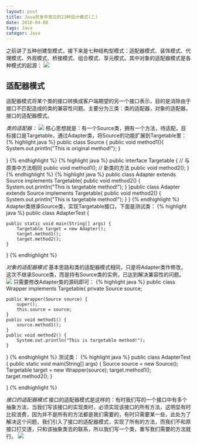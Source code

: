 ```yaml
---
layout: post
title: Java开发中常见的23种设计模式(二)
date: 2016-04-08
tags: Java
categor: Java
---
```


之前讲了五种创建型模式，接下来是七种结构型模式：适配器模式、装饰模式、代理模式、外观模式、桥接模式、组合模式、享元模式。其中对象的适配器模式是各种模式的起源：
![](http://i4.piimg.com/303c321827ebe9c9.png)

## 适配器模式
适配器模式将某个类的接口转换成客户端期望的另一个接口表示，目的是消除由于接口不匹配造成的类的兼容性问题。主要分为三类：类的适配器，对象的适配器，接口的适配器模式。

*类的适配器：*
![](http://i4.piimg.com/a1851884e45be831.jpg)
核心思想就是：有一个Source类，拥有一个方法，待适配，目标接口是Targetable，通过Adapter类，将Source的功能扩展到Targetable里：
{% highlight java %}
public class Source {
    public void method1(){
        System.out.println("This is original method!");
    }

}
{% endhighlight %}
{% highlight java %}
public interface Targetable {
    // 与原类中方法相同
    public void method1();
    // 新类的方法
    public void method2();
}
{% endhighlight %}
{% highlight java %}
public class Adapter extends Source implements Targetable{
    public void method2() {
        System.out.println("This is targetable method!");
    }
}public class Adapter extends Source implements Targetable{
    public void method2() {
        System.out.println("This is targetable method!");
    }
}
{% endhighlight %}
Adapter类继承Source类，实现Targetable接口，下面是测试类：
{% highlight java %}
public class AdapterTest {

    public static void main(String[] args) {
        Targetable target = new Adapter();
        target.method1();
        target.method2();
    }
}
{% endhighlight %}

*对象的适配器模式*
基本思路和类的适配器模式相同，只是将Adapter类作修改，这次不继承Source类，而是持有Source类的实例，已达到解决兼容性的问题。
![](http://i2.piimg.com/5ed11c50586c3225.png)
只需要修改Adapter类的源码即可：
{% highlight java %}
public class Wrapper implements Targetable{
    private Source source;

    public Wrapper(Source source) {
        super();
        this.source = source;
    }
    public void method1() {
        source.method1();
    }
    public void method2() {
        System.out.println("This is targetable method!");
    }
}
{% endhighlight %}
测试类：
{% highlight java %}
public class AdapterTest {
    public static void main(String[] args) {
        Source source = new Source();
        Targetable target = new Wrapper(source);
        target.method1();
        target.method2();
    }

}
{% endhighlight %}

*接口的适配器模式*
接口的适配器模式是这样的：有时我们写的一个接口中有多个抽象方法，当我们写该接口的实现类时，必须实现该接口的所有方法，这明显有时比较浪费，因为并不是所有的方法都是我们需要的，有时只需要某一些，此处为了解决这个问题，我们引入了接口的适配器模式，实现了所有的方法，而我们不和原接口打交道，只和该抽象类去的联系，所以我们写一个类，重写我们需要的方法就行。
![](http://i2.piimg.com/b343f6798ada7dd5.png)
